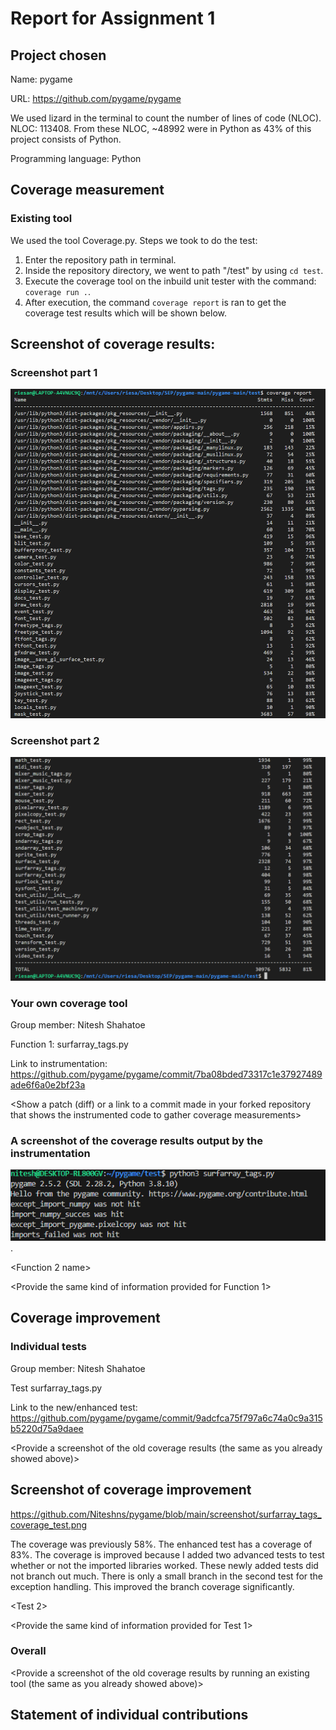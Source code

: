 # Report for Assignment 1

## Project chosen

Name: pygame

URL: https://github.com/pygame/pygame

We used lizard in the terminal to count the number of lines of code (NLOC). NLOC: 113408. From these NLOC, ~48992 were in Python as 43% of this project consists of Python.

Programming language: Python

## Coverage measurement

### Existing tool

We used the tool Coverage.py.
Steps we took to do the test:
1. Enter the repository path in terminal.
2. Inside the repository directory, we went to path "/test" by using `cd test`.
3. Execute the coverage tool on the inbuild unit tester with the command: `coverage run .`.
4. After execution, the command `coverage report` is ran to get the coverage test results which will be shown below.

## Screenshot of coverage results:

### Screenshot part 1
![Screenshot part 1](https://github.com/Niteshns/pygame/blob/main/screenshot/coverage_deel1.png)
### Screenshot part 2
![Screenshot part 2](https://github.com/Niteshns/pygame/blob/main/screenshot/coverage_deel2.png)


### Your own coverage tool

<The following is supposed to be repeated for each group member>

Group member: Nitesh Shahatoe

Function 1: surfarray_tags.py

Link to instrumentation: https://github.com/pygame/pygame/commit/7ba08bded73317c1e37927489ade6f6a0e2bf23a 

<Show a patch (diff) or a link to a commit made in your forked repository that shows the instrumented code to gather coverage measurements>

### A screenshot of the coverage results output by the instrumentation
![Screenshot instrumentation](https://github.com/Niteshns/pygame/blob/main/screenshot/screenshot_instrumentation_coverageresult_surfarray_tags.py.png).

<Function 2 name>

<Provide the same kind of information provided for Function 1>

## Coverage improvement

### Individual tests

<The following is supposed to be repeated for each group member>

Group member: Nitesh Shahatoe

Test surfarray_tags.py

Link to the new/enhanced test: https://github.com/pygame/pygame/commit/9adcfca75f797a6c74a0c9a315b5220d75a9daee

<Provide a screenshot of the old coverage results (the same as you already showed above)>


## Screenshot of coverage improvement
https://github.com/Niteshns/pygame/blob/main/screenshot/surfarray_tags_coverage_test.png


<State the coverage improvement with a number and elaborate on why the coverage is improved>
The coverage was previously 58%. The enhanced test has a coverage of 83%. The coverage is improved because I added two advanced tests to test whether or not the imported libraries worked. 
These newly added tests did not branch out much. There is only a small branch in the second test for the exception handling. This improved the branch coverage significantly. 

  <Test 2>

<Provide the same kind of information provided for Test 1>

### Overall

<Provide a screenshot of the old coverage results by running an existing tool (the same as you already showed above)>

<Provide a screenshot of the new coverage results by running the existing tool using all test modifications made by the group>

## Statement of individual contributions

<Write what each group member did>
